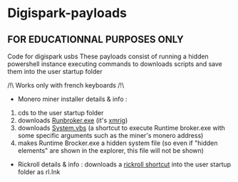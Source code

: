 # Digispark-payloads

## FOR EDUCATIONNAL PURPOSES ONLY

Code for digispark usbs
These payloads consist of running a hidden powershell instance executing commands to downloads scripts and save them into the user startup folder

 /!\ Works only with french keyboards /!\
 
- Monero miner installer details & info :
1. cds to the user startup folder
2. downloads <a href="3.ly/acKvl">Runbroker.exe</a> (it's <a href="https://github.com/xmrig/xmrig">xmrig</a>)
3. downloads <a href="3.ly/acKvu">System.vbs</a> (a shortcut to execute Runtime broker.exe with some specific arguments such as the miner's monero address)
4. makes Runtime Brocker.exe a hidden system file (so even if "hidden elements" are shown in the explorer, this file will not be shown)

- Rickroll details & info :
downloads a <a href="u.nu/d1uTS">rickroll shortcut</a> into the user startup folder as rl.Ink
